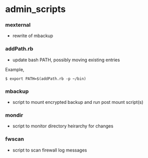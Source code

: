 # admin_scripts

### mexternal

* rewrite of mbackup

### addPath.rb 

* update bash PATH, possibly moving existing entries

Example,

```
$ export PATH=$(addPath.rb -p ~/bin)
```

### mbackup

* script to mount encrypted backup and run post mount script(s)

### mondir

* script to monitor directory heirarchy for changes

### fwscan

* script to scan firewall log messages
